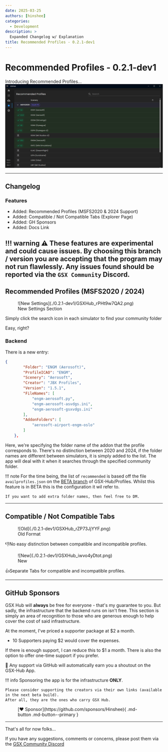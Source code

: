 ```yaml
---
date: 2025-03-25
authors: [hinshee]
categories:
  - Development
description: >
  Expanded Changelog w/ Explanation
title: Recommended Profiles - 0.2.1-dev1
---
```


# Recommended Profiles - 0.2.1-dev1

Introducing Recommended Profiles...
![Example](./0.2.1-dev1/GSXHub_scJrabl26O.png)
<!-- more -->
---
## Changelog
### Features
* Added: Recommended Profiles (MSFS2020 & 2024 Support)
* Added: Compatible / Not Compatible Tabs (Explorer Page)
* Added: GH Sponsors
* Added: Docs Link

!!! warning
    ⚠️ These features are experimental and could cause issues. By choosing this branch / version you are accepting that the program may not run flawlessly. Any issues found should be reported via the `GSX Community` Discord.
---

## Recommended Profiles (MSFS2020 / 2024)
<figure markdown="span">
  ![New Settings](./0.2.1-dev1/GSXHub_rPHt9w7QA2.png)
  <figcaption>New Settings Section</figcaption>
</figure>

Simply click the search icon in each simulator to find your community folder

Easy, right?

### Backend

There is a new entry:
``` json hl_lines="12-14" title="availprofiles.json"
{
        "Folder": "ENGM (Aerosoft)",
        "ProfileICAO": "ENGM",
        "Scenery": "Aerosoft",
        "Creator": "JBX Profiles",
        "Version": "1.5.1",
        "FileNames": [
            "engm-aerosoft.py",
            "engm-aerosoft-asvdgs.ini",
            "engm-aerosoft-gsxvdgs.ini"
        ],
        "AddonFolders": [
            "aerosoft-airport-engm-oslo"
        ]
    },
```

Here, we're specifying the folder name of the addon that the profile corresponds to.
There's no distinction between 2020 and 2024, if the folder names are different between simulators, it is simply added to the list. 
The app will deal with it when it searches through the specified community folder.

!!! note
    For the time being, the list of `recommended` is based off the file `availprofiles.json` on the [BETA branch](https://github.com/GSX-Hub/Profiles/blob/beta/AvailProfiles.json) of GSX-Hub/Profiles. Whilst this feature is in BETA this is the configuration it wil refer to.

    If you want to add extra folder names, then feel free to DM.

---

## Compatible / Not Compatible Tabs

<figure markdown="span">
  ![Old](./0.2.1-dev1/GSXHub_rZP73JjYYF.png)
  <figcaption>Old Format</figcaption>
</figure>

👎No easy distinction between compatible and incompatible profiles.

<figure markdown="span">
  ![New](./0.2.1-dev1/GSXHub_iwvo4yDtot.png)
  <figcaption>New</figcaption>
</figure>

👍Separate Tabs for compatible and incompatible profiles.

---

## GitHub Sponsors
GSX Hub will **always** be free for everyone - that's my guarantee to you. But sadly, the infrastructure that the backend runs on isn't free.
This section is simply an area of recognition to those who are generous enough to help cover the cost of said infrastructure.

At the moment, I've priced a supporter package at $2 a month. 

- 10 Supporters paying $2 would cover the expenses.

If there is enough support, I can reduce this to $1 a month. There is also the option to offer one-time support if you prefer.

📣 Any support via GitHub will automatically earn you a shoutout on the GSX-Hub App.

!!! info
    Sponsoring the app is for the infrastructure **ONLY**. 
    
    Please consider supporting the creators via their own links (available in the next beta build).
    After all, they are the ones who carry GSX Hub.

<figure markdown="span">
[❤️ Sponsor](https://github.com/sponsors/Hinshee){ .md-button .md-button--primary }
</figure>

---

That's all for now folks...

If you have any suggestions, comments or concerns, please post them via the [GSX Community Discord](https://discord.com/invite/Z2gvKemdTh)
